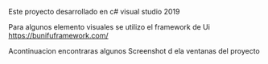 Este proyecto desarrollado en c#  visual studio 2019

Para algunos elemento visuales se utilizo el  framework de Ui https://bunifuframework.com/

Acontinuacion encontraras algunos Screenshot d ela ventanas del proyecto

<img src="https://github.com/icordoba8/AccumulatedSales/screenshot/Dashboard.PNG" alt="">
<img src="https://github.com/icordoba8/AccumulatedSales/screenshot/Pedido.PNG" alt="">
<img src="https://github.com/icordoba8/AccumulatedSales/screenshot/vENTAS.PNG" alt="">
<img src="https://github.com/icordoba8/AccumulatedSales/screenshot/Comisiones.PNG" alt="">
